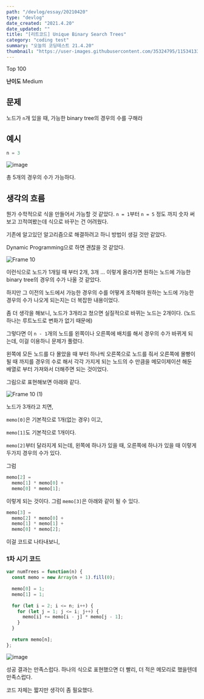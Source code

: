 ```yaml
---
path: "/devlog/essay/20210420"
type: "devlog"
date_created: "2021.4.20"
date_updated: ""
title: "[리트코드] Unique Binary Search Trees"
category: "coding test"
summary: "오늘의 코딩테스트 21.4.20"
thumbnail: "https://user-images.githubusercontent.com/35324795/115341335-617a8680-a1e3-11eb-848f-d44e6d66ba8e.png"
---
```

Top 100

**난이도** Medium

## 문제
노드가 `n`개 있을 때, 가능한 binary tree의 경우의 수를 구해라

## 예시
```js
n = 3
```

![image](https://user-images.githubusercontent.com/35324795/115410396-90b5e580-a22d-11eb-88f4-43245aa6f518.png)

총 5개의 경우의 수가 가능하다.

## 생각의 흐름

뭔가 수학적으로 식을 만들어서 가능할 것 같았다. `n = 1`부터 `n = 5` 정도 까지 숫자 써보고 끄적여봤는데 식으로 바꾸는 건 어려웠다.

기존에 알고있던 알고리즘으로 해결하려고 하니 방법이 생길 것만 같았다.

Dynamic Programming으로 하면 괜찮을 것 같았다.

![Frame 10](https://user-images.githubusercontent.com/35324795/115411722-aed01580-a22e-11eb-8ea6-30975211c340.png)

이런식으로 노드가 1개일 때 부터 2개, 3개 ... 이렇게 올라가면 원하는 노드에 가능한 binary tree의 경우의 수가 나올 것 같았다.

하지만 그 이전의 노드에서 가능한 경우의 수를 어떻게 조작해야 원하는 노드에 가능한 경우의 수가 나오게 되는지는 더 복잡한 내용이었다.

좀 더 생각을 해보니, 노드가 3개라고 쳤으면 실질적으로 바뀌는 노드는 2개이다. (노드 하나는 루트노드로 변화가 없기 때문에)

그렇다면 이 `n - 1`개의 노드를 왼쪽이나 오른쪽에 배치를 해서 경우의 수가 바뀌게 되는데, 이걸 이용하니 문제가 풀렸다.

왼쪽에 모든 노드를 다 몰았을 때 부터 하나씩 오른쪽으로 노드를 줘서 오른쪽에 몰빵이 될 때 까지를 경우의 수로 해서 각각 가지게 되는 노드의 수 만큼을 메모이제이션 해둔 배열로 부터 가져와서 더해주면 되는 것이었다.

그림으로 표현해보면 아래와 같다.

![Frame 10 (1)](https://user-images.githubusercontent.com/35324795/115412258-1d14d800-a22f-11eb-9a32-b153d45f1e00.png)

노드가 3개라고 치면,

`memo[0]`은 기본적으로 1개(없는 경우) 이고,

`memo[1]`도 기본적으로 1개이다.

`memo[2]`부터 달라지게 되는데, 왼쪽에 하나가 있을 때, 오른쪽에 하나가 있을 때 이렇게 두가지 경우의 수가 있다.

그럼

```js
memo[2] = 
  memo[1] * memo[0] +
  memo[0] * memo[1];
```

이렇게 되는 것이다. 그럼 `memo[3]`은 아래와 같이 될 수 있다.

```js
memo[3] = 
  memo[2] * memo[0] +
  memo[1] * memo[1] +
  memo[0] * memo[2];
```

이걸 코드로 나타내보니,

### 1차 시기 코드
```js
var numTrees = function(n) {
  const memo = new Array(n + 1).fill(0);
  
  memo[0] = 1;
  memo[1] = 1;
  
  for (let i = 2; i <= n; i++) {
    for (let j = 1; j <= i; j++) {
      memo[i] += memo[i - j] * memo[j - 1];
    }
  }
  
  return memo[n];
};
```

![image](https://user-images.githubusercontent.com/35324795/115341293-4dcf2000-a1e3-11eb-80cb-789477f538dc.png)

성공 결과는 만족스럽다. 하나의 식으로 표현했으면 더 빨리, 더 적은 메모리로 했을텐데 만족스럽다.

코드 자체는 짧지만 생각이 좀 필요했다.
